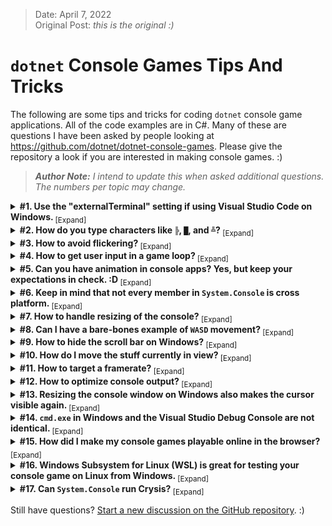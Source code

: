 > Date: April 7, 2022<br/>
> Original Post: _this is the original :)_

# `dotnet` Console Games Tips And Tricks

The following are some tips and tricks for coding `dotnet` console game applications. All of the code examples are in C#. Many of these are questions I have been asked by people looking at https://github.com/dotnet/dotnet-console-games. Please give the repository a look if you are interested in making console games. :)

> _**Author Note:** I intend to update this when asked additional questions. The numbers per topic may change._

<details>
<summary>
<strong>#1. Use the "externalTerminal" setting if using Visual Studio Code on Windows. </strong><sub>[Expand]</sub>
</summary>
<p>

> If you are new to `dotnet` or C# I would really recommend you use Visual Studio over Visual Studio Code. Visual Studio is more beginner friendly.
>
> If you are using Visual Studio Code, the default setting when launching a console application is for it to run in the `"integratedTerminal"` in Visual Studio Code. However, that terminal does not support many of the members of `System.Console`. For example, if you call `Console.Clear` it will throw a runtime exception, which is not a problem with your code, it is just something that Visual Studio Code does not support. So when you are launching console applications in Visual Studio Code on Windows you should use the `"console": "externalTerminal",` setting. This will launch your code in a console window outside of Visual Studio Code in the same way Visual Studio works by default. Then your code will run as expected when you call methods like `Console.Clear`. Here is additional documentation on the launch settings in Visual Studio Code: https://code.visualstudio.com/docs/editor/debugging#_launchjson-attributes
>
> I'm under the impression that the `"console": "externalTerminal",` setting only works on Windows. I don't have experience using Visual Studio Code on Linux or MAC yet, so this setting may not work on non-Windows systems.

</p>
</details>

<details>
<summary>
<strong>#2. How do you type characters like <code>╠</code>, <code>█</code>, and <code>╩</code>? </strong><sub>[Expand]</sub>
</summary>
<p>

> Characters like `╠`, `█`, and `╩` are unicode characters just like `a`, `b`, and `c`. You can type them using ALT codes, but the "Character Map" application is a useful application that comes with Windows. If you are on Windows just search for it in your start menu or apps search and you should find it. Here is a screenshot:
>
> ![Character Map Screenshot](https://raw.githubusercontent.com/ZacharyPatten/ZacharyPatten/main/Resources/2022-04-07/CharacterMap.png)

</p>
</details>

<details>
<summary>
<strong>#3. How to avoid flickering? </strong><sub>[Expand]</sub>
</summary>
<p>

> The `Console.Clear()` method is very useful. It will clear the entire screen and set the cursor in the top left position. However, this can lead to flickering if you use this in the loop of a console game. So instead of using `Console.Clear()` consider using `Console.SetCursorPosition(0, 0)` so that you can write the next frame without clearing all the content and thus reducing flickering.
>
> Here is a code example that would cause flickering:
>
> ```cs
> using System;
>
> int counter = 0;
> Console.CursorVisible = false;
> while (true)
> {
>   Console.Clear();
>   Console.WriteLine(counter++ + "           ");
>   Console.Write("This will flicker.");
> }
> ```
>
> Here is a code example that will not cause flickering:
>
> ```cs
> using System;
>
> int counter = 0;
> Console.CursorVisible = false;
> Console.Clear();
> while (true)
> {
>   Console.SetCursorPosition(0, 0);
>   Console.WriteLine(counter++ + "           ");
>   Console.Write("This will not flicker.");
> }
> ```

</p>
</details>

<details>
<summary>
<strong>#4. How to get user input in a game loop? </strong><sub>[Expand]</sub>
</summary>
<p>

> > **NOTE:** I have seen people using multi-threading where they have their game rendering and input handling in seperate threads. While that is a potential approach, that is overly complicated and usually unnecessary. I would avoid multi-threading just to handle console input.
>
> `Console.ReadLine()` is often the first method that people learn for getting user input. However, when making console games, I find myself using `Console.KeyAvailable` and `Console.ReadKey(true)` more often. `Console.KeyAvailable` lets you know if there are keys available in the input stream so that your code doesn't need to pause until the user provides input. `Console.ReadKey(true)` lets you detect individual keypresses rather than having to wait until the user presses the [enter] key, and it doesn't render the input to the console thanks to the `intercept` parameter.
>
> Here is a code example that will get user input without rendering it or pausing your code:
>
> ```cs
> using System;
>
> int counter = 0;
> ConsoleKey? lastKeyPressed = null;
> Console.CursorVisible = false;
> Console.Clear();
> string padding = new(' ', 30);
> while (true)
> {
>   while (Console.KeyAvailable)
>   {
>     lastKeyPressed = Console.ReadKey(true).Key;
>   }
>   Console.SetCursorPosition(0, 0);
>   Console.WriteLine(counter++);
>   Console.Write($"The last key you pressed was {lastKeyPressed?.ToString() ?? "(null)"}.{padding}");
> }
> ```

</p>
</details>

<details>
<summary>
<strong>#5. Can you have animation in console apps? Yes, but keep your expectations in check. :D </strong><sub>[Expand]</sub>
</summary>
<p>

> Let's be real here, you are not going to be able to make a modern AAA 3D game using only `System.Console`. But you can still have some neat animations in the console. You just have to get creative with ascii art.
>
> Here is a code example of a front flip animation in the console:
> ```cs
> using System;
> using System.Threading.Tasks;
>
> string[] frontFlipAnimation = new[]
> {
>   // 0
>   @"       " + '\n' +
>   @"       " + '\n' +
>   @"   _O  " + '\n' +
>   @"  |/|_ " + '\n' +
>   @"  /\   " + '\n' +
>   @" /  |  ",
>   // 1
>   @"       " + '\n' +
>   @"       " + '\n' +
>   @"       " + '\n' +
>   @"    O  " + '\n' +
>   @"  </L  " + '\n' +
>   @"   /|  ",
>   // 2
>   @"       " + '\n' +
>   @"    /O/" + '\n' +
>   @"    /  " + '\n' +
>   @"   //  " + '\n' +
>   @"  //   " + '\n' +
>   @"       ",
>   // 3
>   @"  __O__" + '\n' +
>   @" /     " + '\n' +
>   @"//     " + '\n' +
>   @"       " + '\n' +
>   @"       " + '\n' +
>   @"       ",
>   // 4
>   @"  __   " + '\n' +
>   @" // \O " + '\n' +
>   @"     \\" + '\n' +
>   @"       " + '\n' +
>   @"       " + '\n' +
>   @"       ",
>   // 5
>   @"  __   " + '\n' +
>   @" //_O\ " + '\n' +
>   @"       " + '\n' +
>   @"       " + '\n' +
>   @"       " + '\n' +
>   @"       ",
>   // 6
>   @"  __\  " + '\n' +
>   @" _O/   " + '\n' +
>   @"       " + '\n' +
>   @"       " + '\n' +
>   @"       " + '\n' +
>   @"       ",
>   // 7
>   @" \O\__ " + '\n' +
>   @"     \\" + '\n' +
>   @"       " + '\n' +
>   @"       " + '\n' +
>   @"       ",
>   // 8
>   @"       " + '\n' +
>   @"       " + '\n' +
>   @"   O   " + '\n' +
>   @"  L|L  " + '\n' +
>   @"   |_  " + '\n' +
>   @"  /  | ",
> };
> int frame = 0;
> Console.CursorVisible = false;
> Console.Clear();
> while (true)
> {
>   Console.SetCursorPosition(0, 0);
>   Console.WriteLine("Front Flip Animation Example:");
>   Console.Write(frontFlipAnimation[frame]);
>   frame = (frame + 1) % frontFlipAnimation.Length;
>   await Task.Delay(TimeSpan.FromMilliseconds(100));
> }
> ```

</p>
</details>

<details>
<summary>
<strong>#6. Keep in mind that not every member in <code>System.Console</code> is cross platform. </strong><sub>[Expand]</sub>
</summary>
<p>

> If you are using .NET (as opposed to .NET Framework), then your code is cross platform. However, although .NET is cross platform, not every member in the Base Class Library (BCL) is cross platform. Some of the members of `System.Console` only work on the Windows operating system. You can check by looking at the documentation for each member. For example, here is the documentation for `Console.Beep` https://docs.microsoft.com/en-us/dotnet/api/system.console.beep and it is clearly documented that it only works on Windows. If you want to use Windows-only members in your code, but you still want your code to be cross platform, all you need to do is include an operating system check using `OperatingSystem.IsWindows()`.
>
> Here is an example of wrapping Windows-only code in an operating system check so the code will still be cross platform:
>
> ```cs
> using System;
>
> if (OperatingSystem.IsWindows())
> {
>   Console.Beep(440, 500);
> }
> ```

</p>
</details>

<details>
<summary>
<strong>#7. How to handle resizing of the console? </strong><sub>[Expand]</sub>
</summary>
<p>

> The user may resize the console window to such a small size that your app can’t render properly anymore. Handling window resizing can be a bit annoying, and you may want to do something different in each game. For example, you may just want to close the game if the window is resized, or you way want to give the user the ability to increase the size of the window to keep playing. You will have to come up with a solution that works for you, but I will share one potential example that may help.
>
> Here is a code example to handle console resize (and if the user makes the window too small):
>
> ```cs
> using System;
>
> int minWidth = 60;
> int minHeight = 20;
> int width = Console.WindowWidth;
> int height = Console.WindowHeight;
> while (true)
> {
>   bool tooSmallMessage = false;
>   while (Console.WindowWidth < minWidth || Console.WindowHeight < minHeight)
>   {
>     Console.CursorVisible = false;
>     if (!tooSmallMessage)
>     {
>       Console.Clear();
>       Console.Write("Console is too small... :(");
>       tooSmallMessage = true;
>     }
>   }
>   if (tooSmallMessage || width != Console.WindowWidth || height != Console.WindowHeight)
>   {
>     width = Console.WindowWidth;
>     height = Console.WindowHeight;
>     Console.CursorVisible = false;
>     Console.Clear();
>   }
>   Console.CursorVisible = false;
>   Console.SetCursorPosition(0, 0);
>   Console.WriteLine("Console is big enough... :)");
>   Console.WriteLine($"Console.WindowWidth: {width} (minimum is {minWidth})");
>   Console.Write($"Console.WindowHeight: {height} (minimum is {minHeight})");
> }
> ```

</p>
</details>

<details>
<summary>
<strong>#8. Can I have a bare-bones example of <code>WASD</code> movement? </strong><sub>[Expand]</sub>
</summary>
<p>

> Here is a pretty bare-bones example of `WASD` movement for you to build on:
>
> ```cs
> using System;
>
> int width = Console.WindowWidth;
> int height = Console.WindowHeight;
> (int Left, int Top) position = (width / 2, height / 2);
> char character = '^';
> Console.CursorVisible = false;
> Console.SetCursorPosition(position.Left, position.Top);
> Console.Write(character);
> while (true)
> {
>   (int Left, int Top) previousPosition = position;
>   switch (Console.ReadKey(true).Key)
>   {
>     case ConsoleKey.W or ConsoleKey.UpArrow:    position.Top  = Math.Max(0, position.Top - 1); character = '^'; break;
>     case ConsoleKey.S or ConsoleKey.DownArrow:  position.Top  = Math.Min(height - 1, position.Top + 1); character = 'v'; break;
>     case ConsoleKey.A or ConsoleKey.LeftArrow:  position.Left = Math.Max(0, position.Left - 1); character = '<'; break;
>     case ConsoleKey.D or ConsoleKey.RightArrow: position.Left = Math.Min(width - 1, position.Left + 1); character = '>'; break;
>     case ConsoleKey.Escape: return;
>   }
>   if (width != Console.WindowWidth || height != Console.WindowHeight)
>   {
>     width = Console.WindowWidth;
>     height = Console.WindowHeight;
>     position.Top =  Math.Min(height - 1, position.Top);
>     position.Left = Math.Min(width - 1, position.Left);
>     Console.CursorVisible = false;
>     Console.Clear();
>     previousPosition = position;
>   }
>   Console.CursorVisible = false;
>   Console.SetCursorPosition(previousPosition.Left, previousPosition.Top);
>   Console.Write(' ');
>   Console.SetCursorPosition(position.Left, position.Top);
>   Console.Write(character);
> }
> ```

</p>
</details>

<details>
<summary>
<strong>#9. How to hide the scroll bar on Windows? </strong><sub>[Expand]</sub>
</summary>
<p>

> The reason a scroll bars may appear is when the `Console.BufferHeight` does not match the `Console.WindowHeight` or the `Console.BufferWidth` does not match the `Console.WindowWidth`. So an easy way to fix this on Windows is just to set them equal to each other, and the scroll bars should disappear.
>
> Here is an example of hiding the scroll bars on Windows:
>
> ```cs
> using System;
>
> if (OperatingSystem.IsWindows())
> {
>   Console.BufferHeight = Console.WindowHeight;
>   Console.BufferWidth = Console.WindowWidth;
> }
> ```

</p>
</details>

<details>
<summary>
<strong>#10. How do I move the stuff currently in view? </strong><sub>[Expand]</sub>
</summary>
<p>

> Let's say you have some code like this:
>
> ```cs
> using System;
>
> Console.WriteLine("   A  ");
> Console.WriteLine(" B    ");
> Console.WriteLine("    C ");
> Console.WriteLine("     D");
> ```
>
> And the output looks like:
> 
> ```
>    A
>  B
>     C
>      D
> ```
>
> However, you want to move some of that so it will look like:
> 
> ```
>      A
>      B
>      C
>      D
> ```
>
> How can you do this? In general, the advice I would give is for you to make a "model" that can represent your game's state. You can then make a method that will render that model to the current `Console` view. That way all you need to do is update your model and call your render method.
>
> Here is an example demonstrating using a model to represent the state of the game:
>
> ```cs
> using System;
>
> char[,] model =
> {
>   { ' ', ' ', ' ', 'A', ' ', ' ' },
>   { ' ', 'B', ' ', ' ', ' ', ' ' },
>   { ' ', ' ', ' ', ' ', 'C', ' ' },
>   { ' ', ' ', ' ', ' ', ' ', 'D' },
> };
>
> Render();
> Console.WriteLine("Press a key...");
> Console.ReadKey(true);
>
> // update the model
> model[0, 3] = ' ';
> model[0, 5] = 'A';
> model[1, 1] = ' ';
> model[1, 5] = 'B';
> model[2, 4] = ' ';
> model[2, 5] = 'C';
>
> Render();
> Console.WriteLine("Press a key...");
> Console.ReadKey(true);
>
> void Render()
> {
>   Console.SetCursorPosition(0, 0);
>   for (int i = 0; i < model.GetLength(0); i++)
>   {
>     for (int j = 0; j < model.GetLength(1); j++)
>     {
>       Console.Write(model[i, j]);
>     }
>     Console.WriteLine();
>   }
> }
> ```
>
> You "model" does not need to be a `char[,]` and you may need more than one variable. The best approach to model your game state will be different for every game. For Tic-Tac-Toe a `char[,]` may work pretty well, but for a text-based RPG, you likely need more variables to manage your game's state than just a `char[,]`. If you look through the games in the `dotnet-console-games` repository, you will see that all the games use different variables and types to model their states. Try to find the most elegant solution that will work for your game.

</p>
</details>

<details>
<summary>
<strong>#11. How to target a framerate? </strong><sub>[Expand]</sub>
</summary>
<p>

> Console ouput can be fairly slow from my experience, at least in Windows. So if you want to get a ~30 second framerate, it may require a bit more than just `Thread.Sleep(TimeSpan.FromSeconds(1d/30d));`. For example, rendering your game could take `0.02 seconds` and if you sleep for `0.033... seconds` then your actual framerate is closer to `0.0.02 + 0.0333... = 0.0533... seconds`. So you need to factor in the time it takes to render your game into the time span you are sleeping/delaying.
>
> Here is the example from earlier in this article but updated with code to target roughly 30 frames per second (although it tends to be a bit slower than 30fps from my testing):
>
> ```cs
> using System;
> using System.Diagnostics;
> using System.Threading;
> 
> Stopwatch stopwatch = new();
> int counter = 0;
> Console.CursorVisible = false;
> Console.Clear();
> while (true)
> {
>   Console.SetCursorPosition(0, 0);
>   Console.WriteLine(counter++ + "           ");
>   Console.Write("This will not flicker.");
>   SleepAfterRender();
> }
> 
> void SleepAfterRender()
> {
>   TimeSpan sleep = TimeSpan.FromSeconds(1d/30d) - stopwatch.Elapsed;
>   if (sleep > TimeSpan.Zero)
>   {
>     Thread.Sleep(sleep);
>   }
>   stopwatch.Restart();
> }
> ```
>
> Calling `SleepAfterRender` will stabilize the framerate. Without calling `SleepAfterRender` the code would update as fast as it can. A use case for this could be if you have animations that you want to run at specific framerates. Also, this is more helpful when dealing with large console windows such as maximized full screen windows that take longer to output to the console.

</p>
</details>

<details>
<summary>
<strong>#12. How to optimize console output? </strong><sub>[Expand]</sub>
</summary>
<p>

> There is a bit of baggage to this question, and each scenario may have a slightly different reason as to why the code may be inefficient. However, one general topic when dealing with console output is to reduce the number of times you invoke the `Console.Write` method. For example, what if you have code like this:
>
> ```cs
> using System;
> using System.Globalization;
>
> while (true)
> {
>     int width = Console.WindowWidth;
>     int height = Console.WindowHeight;
>     Console.SetCursorPosition(0, 0);
>     for (int i = 0; i < height; i++)
>     {
>         for (int j = 0; j < width; j++)
>         {
>             int randomDigit = Random.Shared.Next(10);
>             char c = randomDigit.ToString(CultureInfo.InvariantCulture)[0];
>             Console.Write(c);
>         }
>     }
> }
> ```
>
> When I have even a medium size console window on Windows that can start to get noticably sluggish. Now, how can we reduce the number of `Console.Write` invocations? There are multiple ways, but one way is to use a `StringBuilder` to build the current view, and then have a single `Console.Write` after the nested loops. Here is what that could look like:
>
> ```cs
> using System;
> using System.Globalization;
> using System.Text;
>
> while (true)
> {
>     int width = Console.WindowWidth;
>     int height = Console.WindowHeight;
>     StringBuilder stringBuilder = new();
>     for (int i = 0; i < height; i++)
>     {
>         for (int j = 0; j < width; j++)
>         {
>             int randomDigit = Random.Shared.Next(10);
>             char c = randomDigit.ToString(CultureInfo.InvariantCulture)[0];
>             stringBuilder.Append(c);
>         }
>     }
>     Console.SetCursorPosition(0, 0);
>     Console.Write(stringBuilder);
> }
> ```
>
> The above example should run noticably faster than the first example. This only covers one potential optimization. There are many other topics to consider. But this is probably the biggest bang for your buck if your console game is running a bit sluggish.

</p>
</details>

<details>
<summary>
<strong>#13. Resizing the console window on Windows also makes the cursor visible again. </strong><sub>[Expand]</sub>
</summary>
<p>

> When the user resizes the console window, it resets `Console.CursorVisible = true;`. So you may want to sprinkle some extra `Console.CursorVisible = false;` in your game loop to make sure it stays hidden.

</p>
</details>

<details>
<summary>
<strong>#14. <code>cmd.exe</code> in Windows and the Visual Studio Debug Console are not identical. </strong><sub>[Expand]</sub>
</summary>
<p>

> The `cmd.exe` on Windows is not identical to the Visual Studio Debug Console. So far, I have only encountered one difference, and while it is easy to work around, it was annoying to pin-point exactly what the issue was.
>
> Here is some code:
> ```cs
> using System;
> 
> if (OperatingSystem.IsWindows())
> {
>     Console.BufferHeight = Console.WindowHeight;
>     Console.BufferWidth = Console.WindowWidth;
> }
> 
> Console.Clear();
> for (int i = 0; i < Console.BufferWidth; i++)
> {
>     Console.Write('a');
> }
> Console.WriteLine();
> Console.Write('a');
> ```
>
> And here are screenshots of what that code outputs on Windows Terminal, the Visual Studio Debug Console, and `cdm.exe`:
>
> ![Console Differences](https://raw.githubusercontent.com/ZacharyPatten/ZacharyPatten/main/Resources/2022-04-07/ConsoleWindowDifferences.png)
>
> Notice that `cmd.exe` adds an extra blank row in between the "a" lines, but when running the code on Windows Terminal or the Visual Studio Debug Console it does not have a blank row. This is because `cmd.exe` jumps to the next line **_after the you write to the last character in the row_** while the other programs wait until you attempt to write beyond the length of a row before jumping to the next line.
>
> So, just be aware of that and you may want to test your game in multiple windows rather than just one to be confident it works as intended.

</p>
</details>

<details>
<summary>
<strong>#15. How did I make my console games playable online in the browser? </strong><sub>[Expand]</sub>
</summary>
<p>

> If you check out the [GitHub repository](https://github.com/dotnet/dotnet-console-games), you will notice that many of the games are playable online in your browser. How does that work? This is more complex than the other topics in this list, but here is a brief overview:
>
> I ported the code for each console game to blazor webassembly, which is a separate project type than console applications, and the path for that project is `Projects/Website`. I wrote a [`BlazorConsole`](https://github.com/dotnet/dotnet-console-games/blob/main/Projects/Website/BlazorConsole.cs) class which contains mostly identical members to the `Syste.Console` class, and when I port the console code to blazor I use a `public readonly BlazorConsole Console = new();` field to direct code to my `BlazorConsole` rather than `System.Console`, however, many of the members of `BlazorConsole` are `async` and thus require the `await` keyword be added to the relative methods in the ported code.
>
> As for the hosting, the website is hosted on GitHub Pages, which is a feature where you can host static websites for free right on GitHub. Check any repository's settings and you will see settings for this feature, such as the location of the content to be hosted. In the `dotnet-console-games` repository, the content of the website is the root of the [`gh-pages`](https://github.com/dotnet/dotnet-console-games/tree/gh-pages) branch.
>
> When code is pushed to the `main` branch of the `dotnet-console-games` repository, there is a [GitHub Action called "Website Deploy"](https://github.com/dotnet/dotnet-console-games/blob/main/.github/workflows/Website%20Deploy.yml) that builds the `Website` project and commits the code to the `gh-pages` branch, and GitHub Pages does the rest from there.

</p>
</details>

<details>
<summary>
<strong>#16. Windows Subsystem for Linux (WSL) is great for testing your console game on Linux from Windows. </strong><sub>[Expand]</sub>
</summary>
<p>

> If you are not already familiar with WSL, you should check it out: https://docs.microsoft.com/en-us/windows/wsl/about. You can use it to validate your game will run on Linux from Windows. No need to dual boot, spin up any virtual machines, or pull out the back up computer.

</p>
</details>

<details>
<summary>
<strong>#17. Can <code>System.Console</code> run Crysis? </strong><sub>[Expand]</sub>
</summary>
<p>

> Yes it can! Here is a demonstration: [https://www.youtube.com/watch?v=dQw4w9WgXcQ](https://www.youtube.com/watch?v=dQw4w9WgXcQ)

</p>
</details>

Still have questions? [Start a new discussion on the GitHub repository](https://github.com/dotnet/dotnet-console-games/discussions/new). :)
